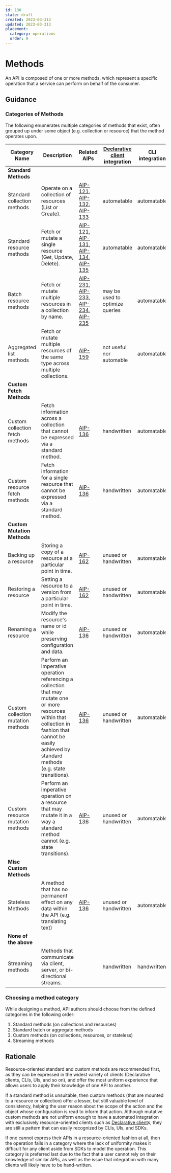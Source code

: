 ```yaml
---
id: 130
state: draft
created: 2023-03-313
updated: 2023-03-313
placement:
  category: operations
  order: 9
---
```


# Methods

An API is composed of one or more methods, which represent a specific operation
that a service can perform on behalf of the consumer.

## Guidance

### Categories of Methods

The following enumerates multiple categories of methods that exist, often
grouped up under some object (e.g. collection or resource) that the method
operates upon.

| Category Name                      | Description                                                                                                                                                                                                   | Related AIPs                                       | [Declarative client][] integration             | CLI integration | UI integration | SDK integration |
| ---------------------------------- | ------------------------------------------------------------------------------------------------------------------------------------------------------------------------------------------------------------- | -------------------------------------------------- | ------------------------------- | --------------- | -------------- | --------------- |
| **Standard Methods**               |                                                                                                                                                                                                               |                                                    |                                 |                 |                |                 |
| Standard collection methods        | Operate on a collection of resources (List or Create).                                                                                                                                                        | [AIP-121][], [AIP-132][], [AIP-133][]              | automatable                     | automatable     | automatable    | automatable     |
| Standard resource methods          | Fetch or mutate a single resource (Get, Update, Delete).                                                                                                                                                      | [AIP-121][], [AIP-131][], [AIP-134][], [AIP-135][] | automatable                     | automatable     | automatable    | automatable     |
| Batch resource methods             | Fetch or mutate multiple resources in a collection by name.                                                                                                                                                   | [AIP-231][], [AIP-233][], [AIP-234][], [AIP-235][] | may be used to optimize queries | automatable     | automatable    | automatable     |
| Aggregated list methods            | Fetch or mutate multiple resources of the same type across multiple collections.                                                                                                                              | [AIP-159][]                                        | not useful nor automable        | automatable     | automatable    | automatable     |
| **Custom Fetch Methods**           |                                                                                                                                                                                                               |                                                    |                                 |                 |                |                 |
| Custom collection fetch methods    | Fetch information across a collection that cannot be expressed via a standard method.                                                                                                                         | [AIP-136][]                                        | handwritten                     | automatable     | automatable    | automatable     |
| Custom resource fetch methods      | Fetch information for a single resource that cannot be expressed via a standard method.                                                                                                                       | [AIP-136][]                                        | handwritten                     | automatable     | automatable    | automatable     |
| **Custom Mutation Methods**        |                                                                                                                                                                                                               |                                                    |                                 |                 |                |                 |
| Backing up a resource              | Storing a copy of a resource at a particular point in time.                                                                                                                                                   | [AIP-162][]                                        | unused or handwritten           | automatable     | automatable    | automatable     |
| Restoring a resource               | Setting a resource to a version from a particular point in time.                                                                                                                                              | [AIP-162][]                                        | unused or handwritten           | automatable     | automatable    | automatable     |
| Renaming a resource                | Modify the resource's name or id while preserving configuration and data.                                                                                                                                     | [AIP-136][]                                        | unused or handwritten           | automatable     | automatable    | automatable     |
| Custom collection mutation methods | Perform an imperative operation referencing a collection that may mutate one or more resources within that collection in fashion that cannot be easily achieved by standard methods (e.g. state transitions). | [AIP-136][]                                        | unused or handwritten           | automatable     | automatable    | automatable     |
| Custom resource mutation methods   | Perform an imperative operation on a resource that may mutate it in a way a standard method cannot (e.g. state transitions).                                                                                  | [AIP-136][]                                        | unused or handwritten           | automatable     | automatable    | automatable     |
| **Misc Custom Methods**            |                                                                                                                                                                                                               |                                                    |                                 |                 |                |
| Stateless Methods                  | A method that has no permanent effect on any data within the API (e.g. translating text)                                                                                                                      | [AIP-136][]                                        | unused or handwritten           | automatable     | automatable    | automatable     |
| **None of the above**              |                                                                                                                                                                                                               |                                                    |                                 |                 |                |                 |
| Streaming methods                  | Methods that communicate via client, server, or bi-directional streams.                                                                                                                                       |                                                    | handwritten                     | handwritten     | handwritten    | automatable     |

### Choosing a method category

While designing a method, API authors should choose from the defined categories
in the following order:

1. Standard methods (on collections and resources)
1. Standard batch or aggregate methods
1. Custom methods (on collections, resources, or stateless)
1. Streaming methods

## Rationale

Resource-oriented standard and custom methods are recommended first, as they can
be expressed in the widest variety of clients (Declarative clients, CLIs, UIs, and so on), and
offer the most uniform experience that allows users to apply their knowledge of
one API to another.

If a standard method is unsuitable, then custom methods (that are mounted to a
resource or collection) offer a lesser, but still valuable level of consistency,
helping the user reason about the scope of the action and the object whose
configuration is read to inform that action. Although mutative custom methods
are not uniform enough to have a automated integration with exclusively
resource-oriented clients such as [Declarative client][]s, they are still a pattern that
can easily recognized by CLIs, UIs, and SDKs.

If one cannot express their APIs in a resource-oriented fashion at all, then the
operation falls in a category where the lack of uniformity makes it difficult
for any client aside from SDKs to model the operation. This category is
preferred last due to the fact that a user cannot rely on their knowledge of
similar APIs, as well as the issue that integration with many clients will
likely have to be hand-written.

[AIP-121]: ./0121.md
[AIP-131]: ./0131.md
[AIP-132]: ./0132.md
[AIP-133]: ./0133.md
[AIP-134]: ./0134.md
[AIP-135]: ./0135.md
[AIP-136]: ./0136.md
[AIP-159]: ./0159.md
[AIP-162]: ./0162.md
[AIP-231]: ./0231.md
[AIP-233]: ./0233.md
[AIP-234]: ./0234.md
[AIP-235]: ./0235.md
[Declarative client]: ./0009.md#declarative-clients
